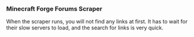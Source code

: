 ### Minecraft Forge Forums Scraper
When the scraper runs, you will not find any links at first. It has to wait for their slow servers to load, and the search for links is very quick.
